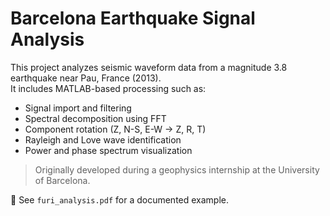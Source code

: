 # Barcelona Earthquake Signal Analysis

This project analyzes seismic waveform data from a magnitude 3.8 earthquake near Pau, France (2013).  
It includes MATLAB-based processing such as:

- Signal import and filtering
- Spectral decomposition using FFT
- Component rotation (Z, N-S, E-W → Z, R, T)
- Rayleigh and Love wave identification
- Power and phase spectrum visualization

> Originally developed during a geophysics internship at the University of Barcelona.

📁 See `furi_analysis.pdf` for a documented example.
